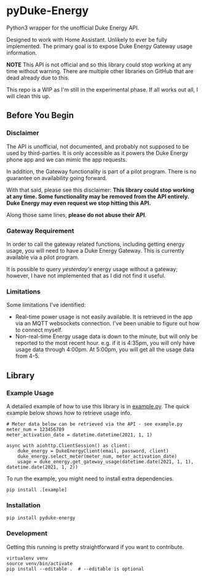 # pyDuke-Energy

Python3 wrapper for the unofficial Duke Energy API.

Designed to work with Home Assistant. Unlikely to ever be fully implemented. The primary goal is to expose Duke Energy Gateway usage information.

**NOTE** This API is not official and so this library could stop working at any time without warning. There are multiple other libraries on GitHub that are dead already due to this.

This repo is a WIP as I'm still in the experimental phase. If all works out all, I will clean this up.

## Before You Begin

### Disclaimer

The API is unofficial, not documented, and probably not supposed to be used by third-parties. It is only accessible as it powers the Duke Energy phone app and we can mimic the app requests.

In addition, the Gateway functionality is part of a pilot program. There is no guarantee on availability going forward.

With that said, please see this disclaimer: **This library could stop working at any time. Some functionality may be removed from the API entirely. Duke Energy may even request we stop hitting this API.**

Along those same lines, **please do not abuse their API**.

### Gateway Requirement

In order to call the gateway related functions, including getting energy usage, you will need to have a Duke Energy Gateway. This is currently available via a pilot program.

It is possible to query *yesterday's* energy usage without a gateway; however, I have not implemented that as I did not find it useful.

### Limitations

Some limitations I've identified:

* Real-time power usage is not easily available. It is retrieved in the app via an MQTT websockets connection. I've been unable to figure out how to connect myself.
* Non-real-time Energy usage data is down to the minute, but will only be reported to the most recent hour. e.g. if it is 4:35pm, you will only have usage data through 4:00pm. At 5:00pm, you will get all the usage data from 4-5.

## Library

### Example Usage

A detailed example of how to use this library is in [example.py](example.py). The quick example below shows how to retrieve usage info.

    # Meter data below can be retrieved via the API - see example.py
    meter_num = 123456789
    meter_activation_date = datetime.datetime(2021, 1, 1)

    async with aiohttp.ClientSession() as client:
        duke_energy = DukeEnergyClient(email, password, client)
        duke_energy.select_meter(meter_num, meter_activation_date)
        usage = duke_energy.get_gateway_usage(datetime.date(2021, 1, 1), datetime.date(2021, 1, 2))

To run the example, you might need to install extra dependencies.

    pip install .[example]


### Installation

    pip install pyduke-energy

### Development

Getting this running is pretty straightforward if you want to contribute.

    virtualenv venv
    source venv/bin/activate
    pip install --editable .  # --editable is optional
